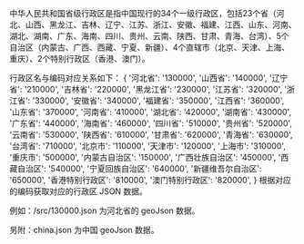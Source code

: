 中华人民共和国省级行政区是指中国现行的34个一级行政区，包括23个省（河北、山西、黑龙江、吉林、辽宁、江苏、浙江、安徽、福建、江西、山东、河南、湖北、湖南、广东、海南、四川、贵州、云南、陕西、甘肃、青海、台湾）、5个自治区（内蒙古、广西、西藏、宁夏、新疆）、4个直辖市（北京、天津、上海、重庆）、2个特别行政区（香港、澳门）。

行政区名与编码对应关系如下：
{
  '河北省': '130000',
  '山西省': '140000',
  '辽宁省': '210000',
  '吉林省': '220000',
  '黑龙江省': '230000',
  '江苏省': '320000',
  '浙江省': '330000',
  '安徽省': '340000',
  '福建省': '350000',
  '江西省': '360000',
  '山东省': '370000',
  '河南省': '410000',
  '湖北省': '420000',
  '湖南省': '430000',
  '广东省': '440000',
  '海南省': '460000',
  '四川省': '510000',
  '贵州省': '520000',
  '云南省': '530000',
  '陕西省': '610000',
  '甘肃省': '620000',
  '青海省': '630000',
  '台湾省': '710000',
  '北京市': '110000',
  '天津市': '120000',
  '上海市': '310000',
  '重庆市': '500000',
  '内蒙古自治区': '150000',
  '广西壮族自治区': '450000',
  '西藏自治区': '540000',
  '宁夏回族自治区': '640000',
  '新疆维吾尔自治区': '650000',
  '香港特别行政区': '810000',
  '澳门特别行政区': '820000',
}
根据对应的编码获取对应的行政区 JSON 数据。

例如：/src/130000.json 为河北省的 geoJson 数据。

另附：china.json 为中国 geoJson 数据。